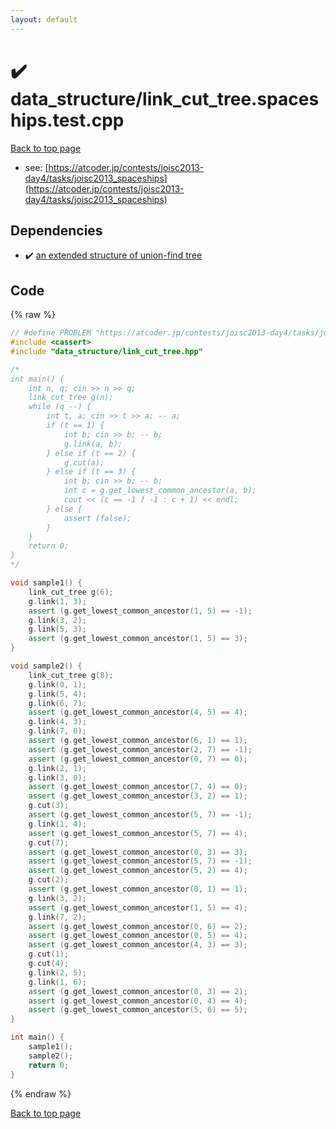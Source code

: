 ```yaml
---
layout: default
---
```


<!-- mathjax config similar to math.stackexchange -->
<script type="text/javascript" async
  src="https://cdnjs.cloudflare.com/ajax/libs/mathjax/2.7.5/MathJax.js?config=TeX-MML-AM_CHTML">
</script>
<script type="text/x-mathjax-config">
  MathJax.Hub.Config({
    TeX: { equationNumbers: { autoNumber: "AMS" }},
    tex2jax: {
      inlineMath: [ ['$','$'] ],
      processEscapes: true
    },
    "HTML-CSS": { matchFontHeight: false },
    displayAlign: "left",
    displayIndent: "2em"
  });
</script>

<script type="text/javascript" src="https://cdnjs.cloudflare.com/ajax/libs/jquery/3.4.1/jquery.min.js"></script>
<script src="https://cdn.jsdelivr.net/npm/jquery-balloon-js@1.1.2/jquery.balloon.min.js" integrity="sha256-ZEYs9VrgAeNuPvs15E39OsyOJaIkXEEt10fzxJ20+2I=" crossorigin="anonymous"></script>
<script type="text/javascript" src="../../assets/js/copy-button.js"></script>
<link rel="stylesheet" href="../../assets/css/copy-button.css" />


# :heavy_check_mark: data_structure/link_cut_tree.spaceships.test.cpp


[Back to top page](../../index.html)

* see: [https://atcoder.jp/contests/joisc2013-day4/tasks/joisc2013_spaceships](https://atcoder.jp/contests/joisc2013-day4/tasks/joisc2013_spaceships)


## Dependencies
* :heavy_check_mark: [an extended structure of union-find tree](../../library/data_structure/link_cut_tree.hpp.html)


## Code
{% raw %}
```cpp
// #define PROBLEM "https://atcoder.jp/contests/joisc2013-day4/tasks/joisc2013_spaceships"
#include <cassert>
#include "data_structure/link_cut_tree.hpp"

/*
int main() {
    int n, q; cin >> n >> q;
    link_cut_tree g(n);
    while (q --) {
        int t, a; cin >> t >> a; -- a;
        if (t == 1) {
            int b; cin >> b; -- b;
            g.link(a, b);
        } else if (t == 2) {
            g.cut(a);
        } else if (t == 3) {
            int b; cin >> b; -- b;
            int c = g.get_lowest_common_ancestor(a, b);
            cout << (c == -1 ? -1 : c + 1) << endl;
        } else {
            assert (false);
        }
    }
    return 0;
}
*/

void sample1() {
    link_cut_tree g(6);
    g.link(1, 3);
    assert (g.get_lowest_common_ancestor(1, 5) == -1);
    g.link(3, 2);
    g.link(5, 3);
    assert (g.get_lowest_common_ancestor(1, 5) == 3);
}

void sample2() {
    link_cut_tree g(8);
    g.link(0, 1);
    g.link(5, 4);
    g.link(6, 7);
    assert (g.get_lowest_common_ancestor(4, 5) == 4);
    g.link(4, 3);
    g.link(7, 0);
    assert (g.get_lowest_common_ancestor(6, 1) == 1);
    assert (g.get_lowest_common_ancestor(2, 7) == -1);
    assert (g.get_lowest_common_ancestor(0, 7) == 0);
    g.link(2, 1);
    g.link(3, 0);
    assert (g.get_lowest_common_ancestor(7, 4) == 0);
    assert (g.get_lowest_common_ancestor(3, 2) == 1);
    g.cut(3);
    assert (g.get_lowest_common_ancestor(5, 7) == -1);
    g.link(1, 4);
    assert (g.get_lowest_common_ancestor(5, 7) == 4);
    g.cut(7);
    assert (g.get_lowest_common_ancestor(0, 3) == 3);
    assert (g.get_lowest_common_ancestor(5, 7) == -1);
    assert (g.get_lowest_common_ancestor(5, 2) == 4);
    g.cut(2);
    assert (g.get_lowest_common_ancestor(0, 1) == 1);
    g.link(3, 2);
    assert (g.get_lowest_common_ancestor(1, 5) == 4);
    g.link(7, 2);
    assert (g.get_lowest_common_ancestor(0, 6) == 2);
    assert (g.get_lowest_common_ancestor(0, 5) == 4);
    assert (g.get_lowest_common_ancestor(4, 3) == 3);
    g.cut(1);
    g.cut(4);
    g.link(2, 5);
    g.link(1, 6);
    assert (g.get_lowest_common_ancestor(0, 3) == 2);
    assert (g.get_lowest_common_ancestor(0, 4) == 4);
    assert (g.get_lowest_common_ancestor(5, 6) == 5);
}

int main() {
    sample1();
    sample2();
    return 0;
}

```
{% endraw %}

[Back to top page](../../index.html)

